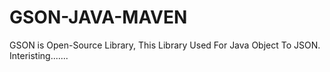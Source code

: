 # GSON-JAVA-MAVEN

GSON is Open-Source Library, This Library Used For Java Object To JSON.
Interisting.......

